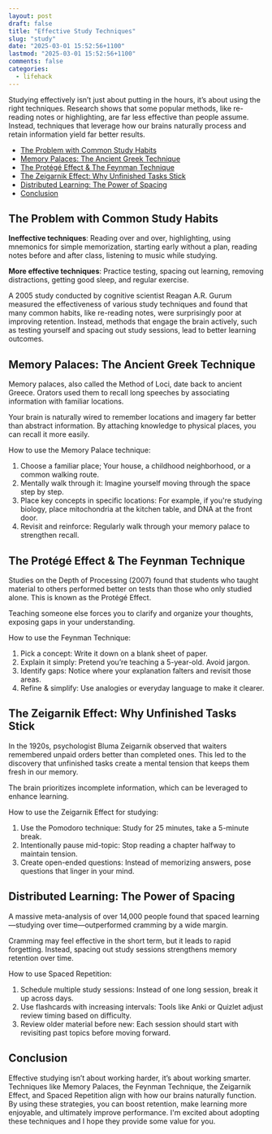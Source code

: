 ```yaml
---
layout: post
draft: false
title: "Effective Study Techniques"
slug: "study"
date: "2025-03-01 15:52:56+1100"
lastmod: "2025-03-01 15:52:56+1100"
comments: false
categories:
  - lifehack
---
```


Studying effectively isn’t just about putting in the hours, it’s about using the right techniques. Research shows that some popular methods, like re-reading notes or highlighting, are far less effective than people assume. Instead, techniques that leverage how our brains naturally process and retain information yield far better results.

- [The Problem with Common Study Habits](#the-problem-with-common-study-habits)
- [Memory Palaces: The Ancient Greek Technique](#memory-palaces-the-ancient-greek-technique)
- [The Protégé Effect \& The Feynman Technique](#the-protégé-effect--the-feynman-technique)
- [The Zeigarnik Effect: Why Unfinished Tasks Stick](#the-zeigarnik-effect-why-unfinished-tasks-stick)
- [Distributed Learning: The Power of Spacing](#distributed-learning-the-power-of-spacing)
- [Conclusion](#conclusion)

## The Problem with Common Study Habits

**Ineffective techniques**: Reading over and over, highlighting, using mnemonics for simple memorization, starting early without a plan, reading notes before and after class, listening to music while studying.

**More effective techniques**: Practice testing, spacing out learning, removing distractions, getting good sleep, and regular exercise.

A 2005 study conducted by cognitive scientist Reagan A.R. Gurum measured the effectiveness of various study techniques and found that many common habits, like re-reading notes, were surprisingly poor at improving retention. Instead, methods that engage the brain actively, such as testing yourself and spacing out study sessions, lead to better learning outcomes.

## Memory Palaces: The Ancient Greek Technique

Memory palaces, also called the Method of Loci, date back to ancient Greece. Orators used them to recall long speeches by associating information with familiar locations.

Your brain is naturally wired to remember locations and imagery far better than abstract information. By attaching knowledge to physical places, you can recall it more easily.

How to use the Memory Palace technique:

1. Choose a familiar place; Your house, a childhood neighborhood, or a common walking route.
1. Mentally walk through it: Imagine yourself moving through the space step by step.
1. Place key concepts in specific locations: For example, if you're studying biology, place mitochondria at the kitchen table, and DNA at the front door.
1. Revisit and reinforce: Regularly walk through your memory palace to strengthen recall.

## The Protégé Effect & The Feynman Technique

Studies on the Depth of Processing (2007) found that students who taught material to others performed better on tests than those who only studied alone. This is known as the Protégé Effect.

Teaching someone else forces you to clarify and organize your thoughts, exposing gaps in your understanding.

How to use the Feynman Technique:

1. Pick a concept: Write it down on a blank sheet of paper.
1. Explain it simply: Pretend you’re teaching a 5-year-old. Avoid jargon.
1. Identify gaps: Notice where your explanation falters and revisit those areas.
1. Refine & simplify: Use analogies or everyday language to make it clearer.

## The Zeigarnik Effect: Why Unfinished Tasks Stick

In the 1920s, psychologist Bluma Zeigarnik observed that waiters remembered unpaid orders better than completed ones. This led to the discovery that unfinished tasks create a mental tension that keeps them fresh in our memory.

The brain prioritizes incomplete information, which can be leveraged to enhance learning.

How to use the Zeigarnik Effect for studying:

1. Use the Pomodoro technique: Study for 25 minutes, take a 5-minute break.
1. Intentionally pause mid-topic: Stop reading a chapter halfway to maintain tension.
1. Create open-ended questions: Instead of memorizing answers, pose questions that linger in your mind.

## Distributed Learning: The Power of Spacing

A massive meta-analysis of over 14,000 people found that spaced learning—studying over time—outperformed cramming by a wide margin.

Cramming may feel effective in the short term, but it leads to rapid forgetting. Instead, spacing out study sessions strengthens memory retention over time.

How to use Spaced Repetition:

1. Schedule multiple study sessions: Instead of one long session, break it up across days.
1. Use flashcards with increasing intervals: Tools like Anki or Quizlet adjust review timing based on difficulty.
1. Review older material before new: Each session should start with revisiting past topics before moving forward.

## Conclusion

Effective studying isn’t about working harder, it’s about working smarter. Techniques like Memory Palaces, the Feynman Technique, the Zeigarnik Effect, and Spaced Repetition align with how our brains naturally function. By using these strategies, you can boost retention, make learning more enjoyable, and ultimately improve performance. I'm excited about adopting these techniques and I hope they provide some value for you.
